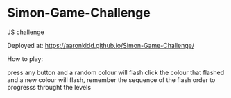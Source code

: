 # Simon-Game-Challenge

JS challenge 

Deployed at: https://aaronkidd.github.io/Simon-Game-Challenge/

How to play:

press any button and a random colour will flash
click the colour that flashed and a new colour will flash, 
remember the sequence of the flash order to progresss throught the levels
